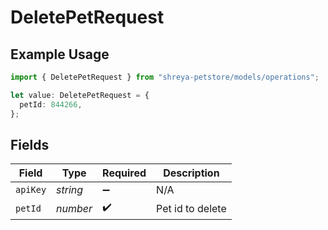 # DeletePetRequest

## Example Usage

```typescript
import { DeletePetRequest } from "shreya-petstore/models/operations";

let value: DeletePetRequest = {
  petId: 844266,
};
```

## Fields

| Field              | Type               | Required           | Description        |
| ------------------ | ------------------ | ------------------ | ------------------ |
| `apiKey`           | *string*           | :heavy_minus_sign: | N/A                |
| `petId`            | *number*           | :heavy_check_mark: | Pet id to delete   |